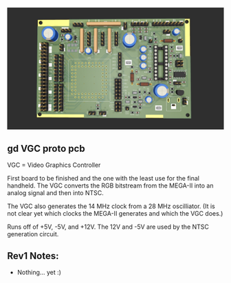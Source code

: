 ![VGC prototype board render](/images/gd-VGC-proto-pcb-rev1.jpg)
## gd VGC proto pcb
VGC = Video Graphics Controller

First board to be finished and the one with the least use for the final handheld. The VGC converts the RGB bitstream from the MEGA-II into an analog signal and then into NTSC.

The VGC also generates the 14 MHz clock from a 28 MHz oscilliator. (It is not clear yet which clocks the MEGA-II generates and which the VGC does.)

Runs off of +5V, -5V, and +12V. The 12V and -5V are used by the NTSC generation circuit.

## Rev1 Notes:
* Nothing... yet :)